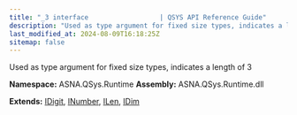 ```yaml
---
title: "_3 interface                  | QSYS API Reference Guide"
description: "Used as type argument for fixed size types, indicates a length of 3  "
last_modified_at: 2024-08-09T16:18:25Z
sitemap: false
---
```


Used as type argument for fixed size types, indicates a length of 3 

**Namespace:** ASNA.QSys.Runtime
**Assembly:** ASNA.QSys.Runtime.dll

**Extends:** [IDigit](/reference/runtime/qsys-runtime/i-digit.html), [INumber](/reference/runtime/qsys-runtime/i-number.html), [ILen](/reference/runtime/qsys-runtime/i-len.html), [IDim](/reference/runtime/qsys-runtime/i-dim.html)
<br>
<br>
